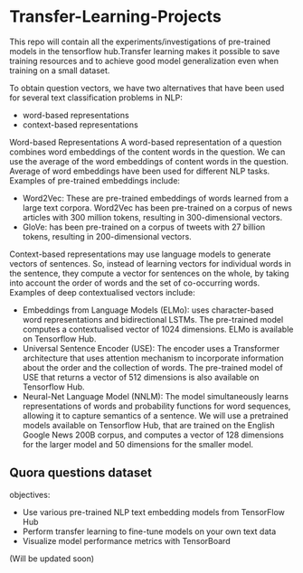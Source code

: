 # Transfer-Learning-Projects
This repo will contain all the experiments/investigations of pre-trained models in the tensorflow hub.Transfer learning makes it possible to save training resources and to achieve good model generalization even when training on a small dataset.

To obtain question vectors, we have two alternatives that have been used for several text classification problems in NLP:

* word-based representations
* context-based representations

Word-based Representations
A word-based representation of a question combines word embeddings of the content words in the question. We can use the average of the word embeddings of content words in the question. Average of word embeddings have been used for different NLP tasks.
Examples of pre-trained embeddings include:
* Word2Vec: These are pre-trained embeddings of words learned from a large text corpora. Word2Vec has been pre-trained on a corpus of news articles with 300 million tokens, resulting in 300-dimensional vectors.
* GloVe: has been pre-trained on a corpus of tweets with 27 billion tokens, resulting in 200-dimensional vectors.

Context-based representations may use language models to generate vectors of sentences. So, instead of learning vectors for individual words in the sentence, they compute a vector for sentences on the whole, by taking into account the order of words and the set of co-occurring words.
Examples of deep contextualised vectors include:
* Embeddings from Language Models (ELMo): uses character-based word representations and bidirectional LSTMs. The pre-trained model computes a contextualised vector of 1024 dimensions. ELMo is available on Tensorflow Hub.
* Universal Sentence Encoder (USE): The encoder uses a Transformer architecture that uses attention mechanism to incorporate information about the order and the collection of words. The pre-trained model of USE that returns a vector of 512 dimensions is also available on Tensorflow Hub.
* Neural-Net Language Model (NNLM): The model simultaneously learns representations of words and probability functions for word sequences, allowing it to capture semantics of a sentence. We will use a pretrained models available on Tensorflow Hub, that are trained on the English Google News 200B corpus, and computes a vector of 128 dimensions for the larger model and 50 dimensions for the smaller model.

## Quora questions dataset
objectives:
* Use various pre-trained NLP text embedding models from TensorFlow Hub
* Perform transfer learning to fine-tune models on your own text data
* Visualize model performance metrics with TensorBoard

(Will be updated soon)

